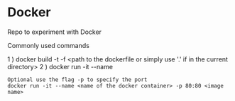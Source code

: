 # Docker
Repo to experiment with Docker 

Commonly used commands 

1 ) docker build -t <name to be give to the docker image> -f <path to the dockerfile or simply use '.' if in the current directory> 
2 ) docker run -it --name <name of the docker container> <image name> 
    
    Optional use the flag -p to specify the port 
    docker run -it --name <name of the docker container> -p 80:80 <image name>
